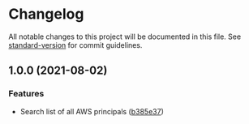 # Changelog

All notable changes to this project will be documented in this file. See [standard-version](https://github.com/conventional-changelog/standard-version) for commit guidelines.

## 1.0.0 (2021-08-02)


### Features

* Search list of all AWS principals ([b385e37](https://github.com/nicolasdao/get-principals/commit/b385e3783963b8b85cddb5fce0731a1b3e9ccf49))
